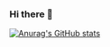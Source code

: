 ### Hi there 👋

[![Anurag's GitHub stats](https://github-readme-stats.vercel.app/api?username=Strupervlg&count_private=true)](https://github.com/anuraghazra/github-readme-stats)

<!--
**Strupervlg/Strupervlg** is a ✨ _special_ ✨ repository because its `README.md` (this file) appears on your GitHub profile.

Here are some ideas to get you started:

- 🔭 I’m currently working on ...
- 🌱 I’m currently learning ...
- 👯 I’m looking to collaborate on ...
- 🤔 I’m looking for help with ...
- 💬 Ask me about ...
- 📫 How to reach me: ...
- 😄 Pronouns: ...
- ⚡ Fun fact: ...
-->
